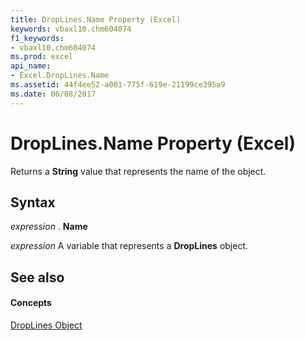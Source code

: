 ```yaml
---
title: DropLines.Name Property (Excel)
keywords: vbaxl10.chm604074
f1_keywords:
- vbaxl10.chm604074
ms.prod: excel
api_name:
- Excel.DropLines.Name
ms.assetid: 44f4ee52-a001-775f-619e-21199ce395a9
ms.date: 06/08/2017
---
```



# DropLines.Name Property (Excel)

Returns a **String** value that represents the name of the object.


## Syntax

 _expression_ . **Name**

 _expression_ A variable that represents a **DropLines** object.


## See also


#### Concepts


[DropLines Object](droplines-object-excel.md)

